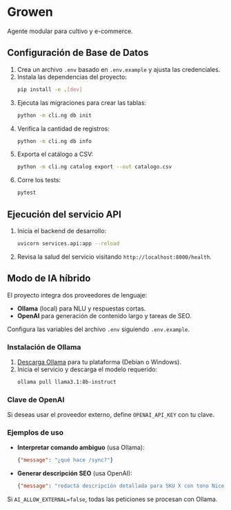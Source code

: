 # Growen

Agente modular para cultivo y e-commerce.

## Configuración de Base de Datos

1. Crea un archivo `.env` basado en `.env.example` y ajusta las credenciales.
2. Instala las dependencias del proyecto:
   ```bash
   pip install -e .[dev]
   ```
3. Ejecuta las migraciones para crear las tablas:
   ```bash
   python -m cli.ng db init
   ```
4. Verifica la cantidad de registros:
   ```bash
   python -m cli.ng db info
   ```
5. Exporta el catálogo a CSV:
   ```bash
   python -m cli.ng catalog export --out catalogo.csv
   ```
6. Corre los tests:
   ```bash
   pytest
   ```

## Ejecución del servicio API

1. Inicia el backend de desarrollo:
   ```bash
   uvicorn services.api:app --reload
   ```
2. Revisa la salud del servicio visitando `http://localhost:8000/health`.

## Modo de IA híbrido

El proyecto integra dos proveedores de lenguaje:

- **Ollama** (local) para NLU y respuestas cortas.
- **OpenAI** para generación de contenido largo y tareas de SEO.

Configura las variables del archivo `.env` siguiendo `.env.example`.

### Instalación de Ollama

1. [Descarga Ollama](https://ollama.com/download) para tu plataforma (Debian o Windows).
2. Inicia el servicio y descarga el modelo requerido:
   ```bash
   ollama pull llama3.1:8b-instruct
   ```

### Clave de OpenAI

Si deseas usar el proveedor externo, define `OPENAI_API_KEY` con tu clave.

### Ejemplos de uso

- **Interpretar comando ambiguo** (usa Ollama):
  ```json
  {"message": "¿qué hace /sync?"}
  ```
- **Generar descripción SEO** (usa OpenAI):
  ```json
  {"message": "redactá descripción detallada para SKU X con tono Nice Grow"}
  ```

Si `AI_ALLOW_EXTERNAL=false`, todas las peticiones se procesan con Ollama.
